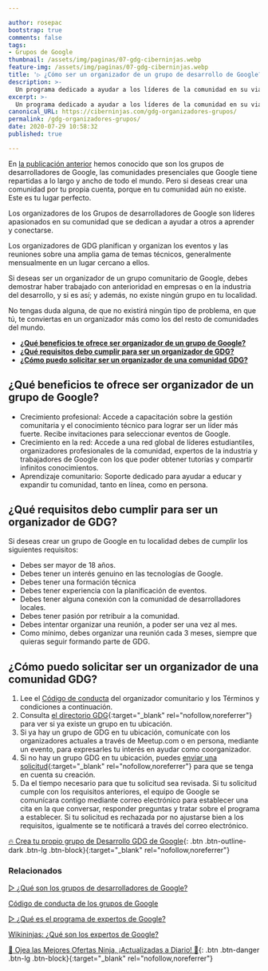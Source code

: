 ```yaml
---

author: rosepac
bootstrap: true
comments: false
tags:
- Grupos de Google
thumbnail: /assets/img/paginas/07-gdg-ciberninjas.webp
feature-img: /assets/img/paginas/07-gdg-ciberninjas.webp
title: '▷ ¿Cómo ser un organizador de un grupo de desarrollo de Google?'
description: >-
  Un programa dedicado a ayudar a los líderes de la comunidad en su viaje para construir grupos de desarrolladores exitosos y comprometidos a través de capacitación, trabajo en red y más.
excerpt: >-
  Un programa dedicado a ayudar a los líderes de la comunidad en su viaje para construir grupos de desarrolladores exitosos y comprometidos a través de capacitación, trabajo en red y más.
canonical_URL: https://ciberninjas.com/gdg-organizadores-grupos/
permalink: /gdg-organizadores-grupos/
date: 2020-07-29 10:58:32
published: true

---
```


En [la publicación anterior](https://ciberninjas.com/gdg-grupos-desarrollo-google/) hemos conocido que son los grupos de desarrolladores de Google, las comunidades presenciales que Google tiene repartidas a lo largo y ancho de todo el mundo. Pero si deseas crear una comunidad por tu propia cuenta, porque en tu comunidad aún no existe. Este es tu lugar perfecto.

Los organizadores de los Grupos de desarrolladores de Google son líderes apasionados en su comunidad que se dedican a ayudar a otros a aprender y conectarse.

Los organizadores de GDG planifican y organizan los eventos y las reuniones sobre una amplia gama de temas técnicos, generalmente mensualmente en un lugar cercano a ellos.

Si deseas ser un organizador de un grupo comunitario de Google, debes demostrar haber trabajado con anterioridad en empresas o en la industria del desarrollo, y si es así; y además, no existe ningún grupo en tu localidad.

No tengas duda alguna, de que no existirá ningún tipo de problema, en que tú, te conviertas en un organizador más como los del resto de comunidades del mundo.

- [**¿Qué beneficios te ofrece ser organizador de un grupo de Google?**](#qué-beneficios-te-ofrece-ser-organizador-de-un-grupo-de-google)
- [**¿Qué requisitos debo cumplir para ser un organizador de GDG?**](#qué-requisitos-debo-cumplir-para-ser-un-organizador-de-gdg)
- [**¿Cómo puedo solicitar ser un organizador de una comunidad GDG?**](#cómo-puedo-solicitar-ser-un-organizador-de-una-comunidad-gdg)

## **¿Qué beneficios te ofrece ser organizador de un grupo de Google?**

- Crecimiento profesional: Accede a capacitación sobre la gestión comunitaria y el conocimiento técnico para lograr ser un líder más fuerte. Recibe invitaciones para seleccionar eventos de Google.
- Crecimiento en la red: Accede a una red global de líderes estudiantiles, organizadores profesionales de la comunidad, expertos de la industria y trabajadores de Google con los que poder obtener tutorías y compartir infinitos conocimientos.
- Aprendizaje comunitario: Soporte dedicado para ayudar a educar y expandir tu comunidad, tanto en línea, como en persona.

## **¿Qué requisitos debo cumplir para ser un organizador de GDG?**

Si deseas crear un grupo de Google en tu localidad debes de cumplir los siguientes requisitos:

- Debes ser mayor de 18 años.
- Debes tener un interés genuino en las tecnologías de Google.
- Debes tener una formación técnica
- Debes tener experiencia con la planificación de eventos.
- Debes tener alguna conexión con la comunidad de desarrolladores locales.
- Debes tener pasión por retribuir a la comunidad.
- Debes intentar organizar una reunión, a poder ser una vez al mes.
- Como mínimo, debes organizar una reunión cada 3 meses, siempre que quieras seguir formando parte de GDG.

## **¿Cómo puedo solicitar ser un organizador de una comunidad GDG?**

1. Lee el [Código de conducta](https://ciberninjas.com/gdg-codigo-conducta/) del organizador comunitario y los Términos y condiciones a continuación.
2. Consulta [el directorio GDG](https://gdg.community.dev/){:target="_blank" rel="nofollow,noreferrer"} para ver si ya existe un grupo en tu ubicación.
3. Si ya hay un grupo de GDG en tu ubicación, comunícate con los organizadores actuales a través de Meetup.com o en persona, mediante un evento, para expresarles tu interés en ayudar como coorganizador.
4. Si no hay un grupo GDG en tu ubicación, puedes [enviar una solicitud](https://gdg.advocu.com/home/applications/form){:target="_blank" rel="nofollow,noreferrer"} para que se tenga en cuenta su creación.
5. Da el tiempo necesario para que tu solicitud sea revisada. Si tu solicitud cumple con los requisitos anteriores, el equipo de Google se comunícara contigo mediante correo electrónico para establecer una cita en la que conversar, responder preguntas y tratar sobre el programa a establecer. Si tu solicitud es rechazada por no ajustarse bien a los requisitos, igualmente se te notificará a través del correo electrónico.

<!-- https://developers.google.com/community/gdg/organizers -->
[🔥 Crea tu propio grupo de Desarrollo GDG de Google](https://gdg.advocu.com/home/applications/form){: .btn .btn-outline-dark .btn-lg .btn-block}{:target="_blank" rel="nofollow,noreferrer"}

### **Relacionados** <!-- omit in toc -->

[▷ ¿Qué son los grupos de desarrolladores de Google?](https://ciberninjas.com/gdg-grupos-desarrollo-google/)

[Código de conducta de los grupos de Google](https://ciberninjas.com/gdg-codigo-conducta/)

[▷ ¿Qué es el programa de expertos de Google?](https://ciberninjas.com/expertos-google/)

[Wikininjas: ¿Qué son los expertos de Google?](https://ciberninjas.com/wiki/gde/)

[🎁 Ojea las Mejores Ofertas Ninja, ¡Actualizadas a Diario! 🛒](https://www.amazon.es/shop/cibercursos "Los Mejores Chollos de Amazon, Ofertas Flash, Black Monday y Amazon Prime Day"){: .btn .btn-danger .btn-lg .btn-block}{:target="_blank" rel="nofollow,noreferrer"}